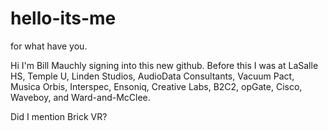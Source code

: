 # hello-its-me
for what have you.


Hi I'm Bill Mauchly signing into this new github.
Before this I was at LaSalle HS, Temple U, Linden Studios, AudioData Consultants, Vacuum Pact, Musica Orbis, Interspec, Ensoniq, Creative Labs, B2C2, opGate, Cisco, Waveboy, and Ward-and-McClee.

Did I mention Brick VR?

